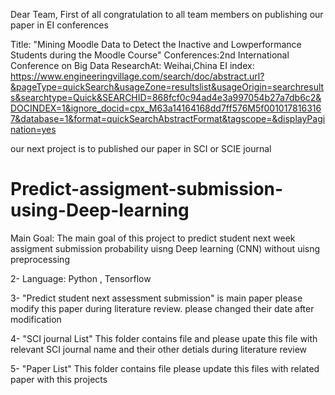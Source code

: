 Dear Team, First of all congratulation to all team members on publishing our paper in EI conferences 

Title: "Mining Moodle Data to Detect the Inactive and Lowperformance Students during the Moodle Course"
 Conferences:2nd International Conference on Big Data ResearchAt: Weihai,China
 EI index:
 https://www.engineeringvillage.com/search/doc/abstract.url?&pageType=quickSearch&usageZone=resultslist&usageOrigin=searchresults&searchtype=Quick&SEARCHID=868fcf0c94ad4e3a997054b27a7db6c2&DOCINDEX=1&ignore_docid=cpx_M63a14164168dd7ff576M5f0010178163167&database=1&format=quickSearchAbstractFormat&tagscope=&displayPagination=yes

our next project is to published our paper in SCI or SCIE journal 

# Predict-assigment-submission-using-Deep-learning
Main Goal: The main goal of this project to predict student next week assigment submission probability uisng Deep learning (CNN) without uisng preprocessing 

2- Language: Python , Tensorflow

3- "Predict student next assessment submission" is main paper please modify this paper during literature review. please changed their date after  modification 

4- "SCI journal List" This folder contains file and please upate this file with relevant SCI journal name and their other detials during literature review

5- "Paper List" This folder contains file please update this files with related paper with this projects 

